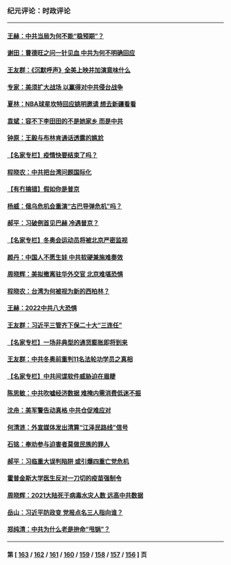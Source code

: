 ### 纪元评论：时政评论
---
#### [王赫：中共当局为何不能“稳预期”？](../../pages/nsc1025/n13535919.md) 
#### [谢田：曹德旺之问一针见血 中共为何不明确回应](../../pages/nsc1025/n13535881.md) 
#### [王友群：《沉默呼声》全美上映并加演意味什么](../../pages/nsc1025/n13534477.md) 
#### [专家：美须扩大战场 以赢得对中共侵台战争](../../pages/nsc1025/n13534835.md) 
#### [夏林：NBA球星坎特回应姚明邀请 想去新疆看看](../../pages/nsc1025/n13534942.md) 
#### [袁斌：容不下李田田的不是她家乡 而是中共](../../pages/nsc1025/n13534663.md) 
#### [钟原：王毅与布林肯通话透露的尴尬](../../pages/nsc1025/n13534463.md) 
#### [【名家专栏】疫情快要结束了吗？](../../pages/nsc1025/n13533767.md) 
#### [程晓农：中共把台湾问题国际化](../../pages/nsc1025/n13534136.md) 
#### [【有冇搞错】假如你是普京](../../pages/nsc1025/n13532025.md) 
#### [杨威：俄乌危机会重演“古巴导弹危机”吗？](../../pages/nsc1025/n13531915.md) 
#### [郝平：习破例首见巴赫 冷遇普京？](../../pages/nsc1025/n13532013.md) 
#### [【名家专栏】冬奥会运动员将被北京严密监视](../../pages/nsc1025/n13530845.md) 
#### [颜丹：中国人不愿生娃 中共软硬兼施难奏效](../../pages/nsc1025/n13531251.md) 
#### [周晓辉：美拟撤离驻华外交官 北京难堪恐惧](../../pages/nsc1025/n13531021.md) 
#### [程晓农：台湾为何被视为新的西柏林？](../../pages/nsc1025/n13529520.md) 
#### [王赫：2022中共八大恐惧](../../pages/nsc1025/n13529411.md) 
#### [王友群：习近平三管齐下保二十大“三连任”](../../pages/nsc1025/n13529377.md) 
#### [【名家专栏】一场非典型的通货膨胀即将到来](../../pages/nsc1025/n13528442.md) 
#### [王友群：中共冬奥前重判11名法轮功学员之真相](../../pages/nsc1025/n13527091.md) 
#### [【名家专栏】中共间谍软件威胁迫在眉睫](../../pages/nsc1025/n13528445.md) 
#### [陈思敏：中共吹嘘经济数据 难掩内需消费低迷不振](../../pages/nsc1025/n13527852.md) 
#### [沈舟：美军警告动真格 中共仓促难应对](../../pages/nsc1025/n13527030.md) 
#### [何清涟：外宣媒体发出清算“江泽民路线”信号](../../pages/nsc1025/n13527023.md) 
#### [石铭：奉劝参与迫害者莫做民族的罪人](../../pages/nsc1025/n13527193.md) 
#### [郝平：习临重大误判陷阱 或引爆四重亡党危机](../../pages/nsc1025/n13526988.md) 
#### [霍普金斯大学医生反对一刀切的疫苗强制令](../../pages/nsc1025/n13526330.md) 
#### [周晓辉：2021大陆死于病毒水灾人数 远高中共数据](../../pages/nsc1025/n13526714.md) 
#### [岳山：习近平防政变 党报点名三人指向谁？](../../pages/nsc1025/n13526464.md) 
#### [郑纯清：中共为什么老是拚命“甩锅”？](../../pages/nsc1025/n13525872.md) 

---
#### 第 [ [163](./163.md) / [162](./162.md) / [161](./161.md) / [160](./160.md) / [159](./159.md) / [158](./158.md) / [157](./157.md) / [156](./156.md) ] 页
